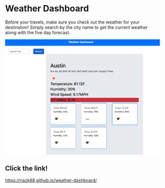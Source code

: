 # Weather Dashboard

Before your travels, make sure you check out the weather for your destination! Simply search by the city name to get the current weather along with the five day forecast.

![](assets/weather.png)

## Click the link!

https://riazk88.github.io/weather-dashboard/